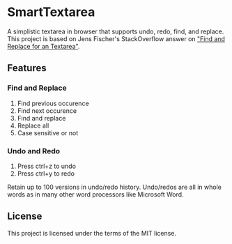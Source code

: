 # SmartTextarea
A simplistic textarea in browser that supports undo, redo, find, and replace. This project is based on Jens Fischer's StackOverflow answer on ["Find and Replace for an Textarea"](https://stackoverflow.com/questions/7781099/find-and-replace-for-an-textarea/7781395#7781395). 

## Features
### Find and Replace
1. Find previous occurence
2. Find next occurence
3. Find and replace
4. Replace all
5. Case sensitive or not

### Undo and Redo
1. Press ctrl+z to undo
2. Press ctrl+y to redo

Retain up to 100 versions in undo/redo history. Undo/redos are all in whole words as in many other word processors like Microsoft Word.

## License
This project is licensed under the terms of the MIT license.